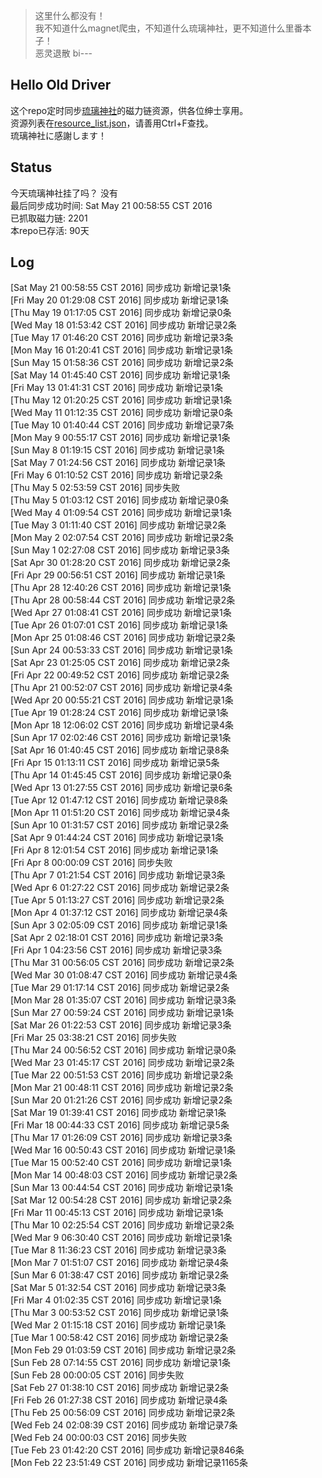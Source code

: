 > 这里什么都没有！  
> 我不知道什么magnet爬虫，不知道什么琉璃神社，更不知道什么里番本子！  
> 恶灵退散 bi---

Hello Old Driver
----------------
这个repo定时同步[琉璃神社](http://www.hacg.lol)的磁力链资源，供各位绅士享用。  
资源列表在[resource_list.json](https://github.com/Chion82/hello-old-driver/blob/master/resource_list.json)，请善用Ctrl+F查找。  
琉璃神社に感謝します！

Status
------
今天琉璃神社挂了吗？ 没有  
最后同步成功时间:  Sat May 21 00:58:55 CST 2016  
已抓取磁力链: 2201  
本repo已存活: 90天  

Log
----
[Sat May 21 00:58:55 CST 2016] 同步成功 新增记录1条  
[Fri May 20 01:29:08 CST 2016] 同步成功 新增记录1条  
[Thu May 19 01:17:05 CST 2016] 同步成功 新增记录0条  
[Wed May 18 01:53:42 CST 2016] 同步成功 新增记录2条  
[Tue May 17 01:46:20 CST 2016] 同步成功 新增记录3条  
[Mon May 16 01:20:41 CST 2016] 同步成功 新增记录1条  
[Sun May 15 01:58:36 CST 2016] 同步成功 新增记录2条  
[Sat May 14 01:45:40 CST 2016] 同步成功 新增记录1条  
[Fri May 13 01:41:31 CST 2016] 同步成功 新增记录1条  
[Thu May 12 01:20:25 CST 2016] 同步成功 新增记录1条  
[Wed May 11 01:12:35 CST 2016] 同步成功 新增记录0条  
[Tue May 10 01:40:44 CST 2016] 同步成功 新增记录7条  
[Mon May  9 00:55:17 CST 2016] 同步成功 新增记录1条  
[Sun May  8 01:19:15 CST 2016] 同步成功 新增记录1条  
[Sat May  7 01:24:56 CST 2016] 同步成功 新增记录1条  
[Fri May  6 01:10:52 CST 2016] 同步成功 新增记录2条  
[Thu May  5 02:53:59 CST 2016] 同步失败  
[Thu May  5 01:03:12 CST 2016] 同步成功 新增记录0条  
[Wed May  4 01:09:54 CST 2016] 同步成功 新增记录1条  
[Tue May  3 01:11:40 CST 2016] 同步成功 新增记录2条  
[Mon May  2 02:07:54 CST 2016] 同步成功 新增记录2条  
[Sun May  1 02:27:08 CST 2016] 同步成功 新增记录3条  
[Sat Apr 30 01:28:20 CST 2016] 同步成功 新增记录2条  
[Fri Apr 29 00:56:51 CST 2016] 同步成功 新增记录1条  
[Thu Apr 28 12:40:26 CST 2016] 同步成功 新增记录1条  
[Thu Apr 28 00:58:44 CST 2016] 同步成功 新增记录2条  
[Wed Apr 27 01:08:41 CST 2016] 同步成功 新增记录1条  
[Tue Apr 26 01:07:01 CST 2016] 同步成功 新增记录1条  
[Mon Apr 25 01:08:46 CST 2016] 同步成功 新增记录2条  
[Sun Apr 24 00:53:33 CST 2016] 同步成功 新增记录1条  
[Sat Apr 23 01:25:05 CST 2016] 同步成功 新增记录2条  
[Fri Apr 22 00:49:52 CST 2016] 同步成功 新增记录2条  
[Thu Apr 21 00:52:07 CST 2016] 同步成功 新增记录4条  
[Wed Apr 20 00:55:21 CST 2016] 同步成功 新增记录1条  
[Tue Apr 19 01:28:24 CST 2016] 同步成功 新增记录1条  
[Mon Apr 18 12:06:02 CST 2016] 同步成功 新增记录4条  
[Sun Apr 17 02:02:46 CST 2016] 同步成功 新增记录1条  
[Sat Apr 16 01:40:45 CST 2016] 同步成功 新增记录8条  
[Fri Apr 15 01:13:11 CST 2016] 同步成功 新增记录5条  
[Thu Apr 14 01:45:45 CST 2016] 同步成功 新增记录0条  
[Wed Apr 13 01:27:55 CST 2016] 同步成功 新增记录6条  
[Tue Apr 12 01:47:12 CST 2016] 同步成功 新增记录8条  
[Mon Apr 11 01:51:20 CST 2016] 同步成功 新增记录4条  
[Sun Apr 10 01:31:57 CST 2016] 同步成功 新增记录2条  
[Sat Apr  9 01:44:24 CST 2016] 同步成功 新增记录1条  
[Fri Apr  8 12:01:54 CST 2016] 同步成功 新增记录1条  
[Fri Apr  8 00:00:09 CST 2016] 同步失败  
[Thu Apr  7 01:21:54 CST 2016] 同步成功 新增记录3条  
[Wed Apr  6 01:27:22 CST 2016] 同步成功 新增记录2条  
[Tue Apr  5 01:13:27 CST 2016] 同步成功 新增记录2条  
[Mon Apr  4 01:37:12 CST 2016] 同步成功 新增记录4条  
[Sun Apr  3 02:05:09 CST 2016] 同步成功 新增记录1条  
[Sat Apr  2 02:18:01 CST 2016] 同步成功 新增记录3条  
[Fri Apr  1 04:23:56 CST 2016] 同步成功 新增记录3条  
[Thu Mar 31 00:56:05 CST 2016] 同步成功 新增记录2条  
[Wed Mar 30 01:08:47 CST 2016] 同步成功 新增记录4条  
[Tue Mar 29 01:17:14 CST 2016] 同步成功 新增记录2条  
[Mon Mar 28 01:35:07 CST 2016] 同步成功 新增记录3条  
[Sun Mar 27 00:59:24 CST 2016] 同步成功 新增记录1条  
[Sat Mar 26 01:22:53 CST 2016] 同步成功 新增记录3条  
[Fri Mar 25 03:38:21 CST 2016] 同步失败  
[Thu Mar 24 00:56:52 CST 2016] 同步成功 新增记录0条  
[Wed Mar 23 01:45:17 CST 2016] 同步成功 新增记录2条  
[Tue Mar 22 00:51:53 CST 2016] 同步成功 新增记录2条  
[Mon Mar 21 00:48:11 CST 2016] 同步成功 新增记录2条  
[Sun Mar 20 01:21:26 CST 2016] 同步成功 新增记录2条  
[Sat Mar 19 01:39:41 CST 2016] 同步成功 新增记录1条  
[Fri Mar 18 00:44:33 CST 2016] 同步成功 新增记录5条  
[Thu Mar 17 01:26:09 CST 2016] 同步成功 新增记录3条  
[Wed Mar 16 00:50:43 CST 2016] 同步成功 新增记录1条  
[Tue Mar 15 00:52:40 CST 2016] 同步成功 新增记录1条  
[Mon Mar 14 00:48:03 CST 2016] 同步成功 新增记录2条  
[Sun Mar 13 00:44:54 CST 2016] 同步成功 新增记录1条  
[Sat Mar 12 00:54:28 CST 2016] 同步成功 新增记录2条  
[Fri Mar 11 00:45:13 CST 2016] 同步成功 新增记录1条  
[Thu Mar 10 02:25:54 CST 2016] 同步成功 新增记录2条  
[Wed Mar  9 06:30:40 CST 2016] 同步成功 新增记录1条  
[Tue Mar  8 11:36:23 CST 2016] 同步成功 新增记录3条  
[Mon Mar  7 01:51:07 CST 2016] 同步成功 新增记录4条  
[Sun Mar  6 01:38:47 CST 2016] 同步成功 新增记录2条  
[Sat Mar  5 01:32:54 CST 2016] 同步成功 新增记录3条  
[Fri Mar  4 01:02:35 CST 2016] 同步成功 新增记录1条  
[Thu Mar  3 00:53:52 CST 2016] 同步成功 新增记录1条  
[Wed Mar  2 01:15:18 CST 2016] 同步成功 新增记录1条  
[Tue Mar  1 00:58:42 CST 2016] 同步成功 新增记录2条  
[Mon Feb 29 01:03:59 CST 2016] 同步成功 新增记录2条  
[Sun Feb 28 07:14:55 CST 2016] 同步成功 新增记录1条  
[Sun Feb 28 00:00:05 CST 2016] 同步失败  
[Sat Feb 27 01:38:10 CST 2016] 同步成功 新增记录2条  
[Fri Feb 26 01:27:38 CST 2016] 同步成功 新增记录4条  
[Thu Feb 25 00:56:09 CST 2016] 同步成功 新增记录2条  
[Wed Feb 24 02:08:39 CST 2016] 同步成功 新增记录7条  
[Wed Feb 24 00:00:03 CST 2016] 同步失败  
[Tue Feb 23 01:42:20 CST 2016] 同步成功 新增记录846条  
[Mon Feb 22 23:51:49 CST 2016] 同步成功 新增记录1165条  
